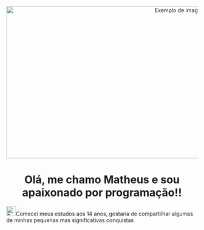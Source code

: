 <div align="center">
<img src="https://64.media.tumblr.com/3c41bdb5cbbf612f0e9f9f3cae7625ac/tumblr_oj6g64ZCEj1v8bt37o1_1280.gif" width="900" height="400" alt="Exemplo de imagem">
</div>
<h1 align="center"> Olá, me chamo Matheus e sou apaixonado por programação!!</h1>
<p><img src="https://cdn-icons-png.flaticon.com/512/8106/8106506.png" width="25" height="25" alt="Exemplo de imagem">Comecei meus estudos aos 14 anos, gostaria de compartilhar
  algumas de minhas pequenas mas significativas conquistas</p>


<!-- https://i.pinimg.com/originals/71/7e/cd/717ecde38ebb3f954975d7a9547f9f60.gif -->
